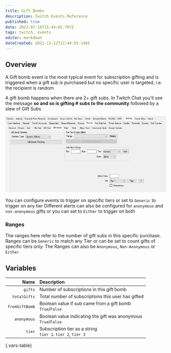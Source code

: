 ```yaml
---
title: Gift Bombs
description: Twitch Events Reference
published: true
date: 2022-07-16T15:44:02.707Z
tags: twitch, events
editor: markdown
dateCreated: 2021-12-12T22:44:55.140Z
---
```


## Overview

A Gift bomb event is the most typical event for subscription gifting and is triggered when a gift sub is purchased but no specific user is targeted, i.e. the recipient is random

A gift bomb happens when there are 2+ gift subs.  In Twitch Chat you'll see the message **so and so is gifting # subs to the community** followed by a slew of Gift Subs

![events-gift-bomb.png](/events-gift-bomb.png)

You can configure events to trigger on specific tiers or set to `Generic` to trigger on any tier
Different alerts can also be configured for `anonymous` and `non-anonymous` gifts or you can set to `Either` to trigger on both


### Ranges

The ranges here refer to the number of gift subs in this specific purchase.
Ranges can be `Generic` to match any Tier or can be set to count gifts of specific tiers only.
The Ranges can also be `Anonymous`, `Non-Anonymous` or `Either`

## Variables

| Name | Description |
|-----:|:------------|
| `gifts` | Number of subscriptions in this gift bomb
| `totalGifts` | Total number of subscriptions this user has gifted
| `fromGiftBomb` | Boolean value if sub came from a gift bomb <br>  `True`/`False` 
| `anonymous` | Boolean value indicating the gift was anonymous <br> `True`/`False` 
| `tier` | Subscription tier as a string <br> `tier 1`. `tier 2`, `tier 3`
{.vars-table}
